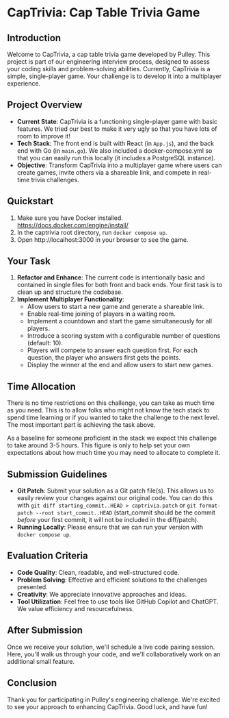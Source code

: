 # CapTrivia: Cap Table Trivia Game

## Introduction
Welcome to CapTrivia, a cap table trivia game developed by Pulley. This project is part of our engineering interview process, designed to assess your coding skills and problem-solving abilities. Currently, CapTrivia is a simple, single-player game. Your challenge is to develop it into a multiplayer experience.

## Project Overview
- **Current State**: CapTrivia is a functioning single-player game with basic features. We tried our best to make it very ugly so that you have lots of room to improve it!
- **Tech Stack**: The front end is built with React (in `App.js`), and the back end with Go (in `main.go`). We also included a docker-compose.yml so that you can easily run this locally (it includes a PostgreSQL instance).
- **Objective**: Transform CapTrivia into a multiplayer game where users can create games, invite others via a shareable link, and compete in real-time trivia challenges.

## Quickstart

1. Make sure you have Docker installed. https://docs.docker.com/engine/install/
2. In the captrivia root directory, run `docker compose up`.
3. Open http://localhost:3000 in your browser to see the game.

## Your Task
1. **Refactor and Enhance**: The current code is intentionally basic and contained in single files for both front and back ends. Your first task is to clean up and structure the codebase.
2. **Implement Multiplayer Functionality**: 
    - Allow users to start a new game and generate a shareable link.
    - Enable real-time joining of players in a waiting room.
    - Implement a countdown and start the game simultaneously for all players.
    - Introduce a scoring system with a configurable number of questions (default: 10).
    - Players will compete to answer each question first. For each question, the player who answers first gets the points.
    - Display the winner at the end and allow users to start new games.

## Time Allocation
There is no time restrictions on this challenge, you can take as much time as you need. This is to allow folks who might not know the tech stack to spend time learning or if you wanted to take the challenge to the next level. The most important part is achieving the task above.

As a baseline for someone proficient in the stack we expect this challenge to take around 3-5 hours. This figure is only to help set your own expectations about how much time you may need to allocate to complete it.

## Submission Guidelines
- **Git Patch**: Submit your solution as a Git patch file(s). This allows us to easily review your changes against our original code. You can do this with `git diff starting_commit..HEAD > captrivia.patch` or `git format-patch --root start_commit..HEAD` (start_commit should be the commit *before* your first commit, it will not be included in the diff/patch).
- **Running Locally**: Please ensure that we can run your version with `docker compose up`.

## Evaluation Criteria
- **Code Quality**: Clean, readable, and well-structured code.
- **Problem Solving**: Effective and efficient solutions to the challenges presented.
- **Creativity**: We appreciate innovative approaches and ideas.
- **Tool Utilization**: Feel free to use tools like GitHub Copilot and ChatGPT. We value efficiency and resourcefulness.

## After Submission
Once we receive your solution, we'll schedule a live code pairing session. Here, you'll walk us through your code, and we'll collaboratively work on an additional small feature.

## Conclusion
Thank you for participating in Pulley's engineering challenge. We're excited to see your approach to enhancing CapTrivia. Good luck, and have fun!

